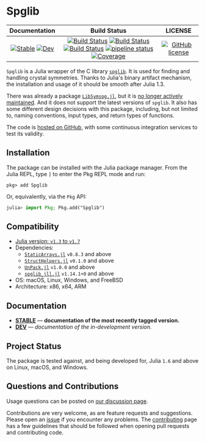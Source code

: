 # Spglib

|                                 **Documentation**                                  |                                                                                                 **Build Status**                                                                                                 |                  **LICENSE**                  |
| :--------------------------------------------------------------------------------: | :--------------------------------------------------------------------------------------------------------------------------------------------------------------------------------------------------------------: | :-------------------------------------------: |
| [![Stable][docs-stable-img]][docs-stable-url] [![Dev][docs-dev-img]][docs-dev-url] | [![Build Status][gha-img]][gha-url] [![Build Status][appveyor-img]][appveyor-url] [![Build Status][cirrus-img]][cirrus-url] [![pipeline status][gitlab-img]][gitlab-url] [![Coverage][codecov-img]][codecov-url] | [![GitHub license][license-img]][license-url] |

[docs-stable-img]: https://img.shields.io/badge/docs-stable-blue.svg
[docs-stable-url]: https://singularitti.github.io/Spglib.jl/stable
[docs-dev-img]: https://img.shields.io/badge/docs-dev-blue.svg
[docs-dev-url]: https://singularitti.github.io/Spglib.jl/dev
[gha-img]: https://github.com/singularitti/Spglib.jl/workflows/CI/badge.svg
[gha-url]: https://github.com/singularitti/Spglib.jl/actions
[appveyor-img]: https://ci.appveyor.com/api/projects/status/github/singularitti/Spglib.jl?svg=true
[appveyor-url]: https://ci.appveyor.com/project/singularitti/Spglib-jl
[cirrus-img]: https://api.cirrus-ci.com/github/singularitti/Spglib.jl.svg
[cirrus-url]: https://cirrus-ci.com/github/singularitti/Spglib.jl
[gitlab-img]: https://gitlab.com/singularitti/Spglib.jl/badges/master/pipeline.svg
[gitlab-url]: https://gitlab.com/singularitti/Spglib.jl/-/pipelines
[codecov-img]: https://codecov.io/gh/singularitti/Spglib.jl/branch/master/graph/badge.svg
[codecov-url]: https://codecov.io/gh/singularitti/Spglib.jl
[license-img]: https://img.shields.io/github/license/singularitti/Spglib.jl
[license-url]: https://github.com/singularitti/Spglib.jl/blob/master/LICENSE

`Spglib` is a Julia wrapper of the C library [`spglib`](https://github.com/spglib/spglib).
It is used for finding and handling crystal symmetries.
Thanks to Julia's binary artifact mechanism, the installation and usage of it should be
smooth after Julia 1.3.

There was already a package [`LibSymspg.jl`](https://github.com/unkcpz/LibSymspg.jl),
but it is [no longer actively maintained](https://github.com/unkcpz/LibSymspg.jl/issues/4).
And it does not support the latest versions of `spglib`.
It also has some different design decisions with this package, including, but not limited to,
naming conventions, input types, and return types of functions.

The code is [hosted on GitHub](https://github.com/singularitti/Spglib.jl), with some
continuous integration services to test its validity.

## Installation

The package can be installed with the Julia package manager.
From the Julia REPL, type `]` to enter the Pkg REPL mode and run:

```
pkg> add Spglib
```

Or, equivalently, via the `Pkg` API:

```julia
julia> import Pkg; Pkg.add("Spglib")
```

## Compatibility

- [Julia version: `v1.3` to `v1.7`](https://julialang.org/downloads/)
- Dependencies:
  - [`StaticArrays.jl`](https://github.com/JuliaArrays/StaticArrays.jl) `v0.8.3` and above
  - [`StructHelpers.jl`](https://github.com/jw3126/StructHelpers.jl) `v0.1.0` and above
  - [`UnPack.jl`](https://github.com/mauro3/UnPack.jl) `v1.0.0` and above
  - [`spglib_jll.jl`](https://github.com/JuliaBinaryWrappers/spglib_jll.jl) `v1.14.1+0` and above
- OS: macOS, Linux, Windows, and FreeBSD
- Architecture: x86, x64, ARM

## Documentation

- [**STABLE**][docs-stable-url] &mdash; **documentation of the most recently tagged version.**
- [**DEV**][docs-dev-url] &mdash; _documentation of the in-development version._

## Project Status

The package is tested against, and being developed for, Julia `1.6` and above on Linux,
macOS, and Windows.

## Questions and Contributions

Usage questions can be posted on [our discussion page][discussions-url].

Contributions are very welcome, as are feature requests and suggestions. Please open an
[issue][issues-url] if you encounter any problems. The [contributing](@ref) page has
a few guidelines that should be followed when opening pull requests and contributing code.

[discussions-url]: https://github.com/singularitti/Spglib.jl/discussions
[issues-url]: https://github.com/singularitti/Spglib.jl/issues
[contrib-url]: https://github.com/singularitti/Spglib.jl/discussions
